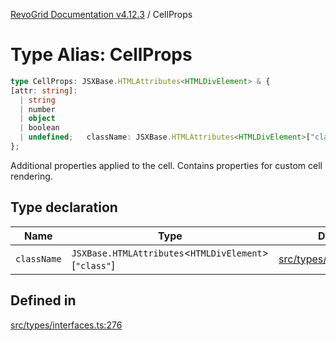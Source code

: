 [RevoGrid Documentation v4.12.3](README.md) / CellProps

# Type Alias: CellProps

```ts
type CellProps: JSXBase.HTMLAttributes<HTMLDivElement> & {
[attr: string]: 
  | string
  | number
  | object
  | boolean
  | undefined;   className: JSXBase.HTMLAttributes<HTMLDivElement>["class"];
};
```

Additional properties applied to the cell.
Contains properties for custom cell rendering.

## Type declaration

| Name | Type | Defined in |
| ------ | ------ | ------ |
| `className` | `JSXBase.HTMLAttributes`\<`HTMLDivElement`\>\[`"class"`\] | [src/types/interfaces.ts:277](https://github.com/revolist/revogrid/blob/d8faaf908685ef9767dc3ea8ccad1628e41fbf76/src/types/interfaces.ts#L277) |

## Defined in

[src/types/interfaces.ts:276](https://github.com/revolist/revogrid/blob/d8faaf908685ef9767dc3ea8ccad1628e41fbf76/src/types/interfaces.ts#L276)
